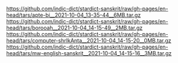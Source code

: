 https://github.com/indic-dict/stardict-sanskrit/raw/gh-pages/en-head/tars/apte-bi__2021-10-04_13-35-44__6MB.tar.gz  
https://github.com/indic-dict/stardict-sanskrit/raw/gh-pages/en-head/tars/borooah__2021-10-04_14-15-49__2MB.tar.gz  
https://github.com/indic-dict/stardict-sanskrit/raw/gh-pages/en-head/tars/computer-shrIkAnta__2021-10-04_14-15-20__0MB.tar.gz  
https://github.com/indic-dict/stardict-sanskrit/raw/gh-pages/en-head/tars/mw-english-sanskrit__2021-10-04_14-15-16__3MB.tar.gz  
